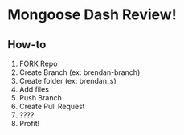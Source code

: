 # Mongoose Dash Review!

## How-to

1. FORK Repo
2. Create Branch (ex: brendan-branch)
3. Create folder (ex: brendan_s)
4. Add files
5. Push Branch
6. Create Pull Request
7. ????
8. Profit!

